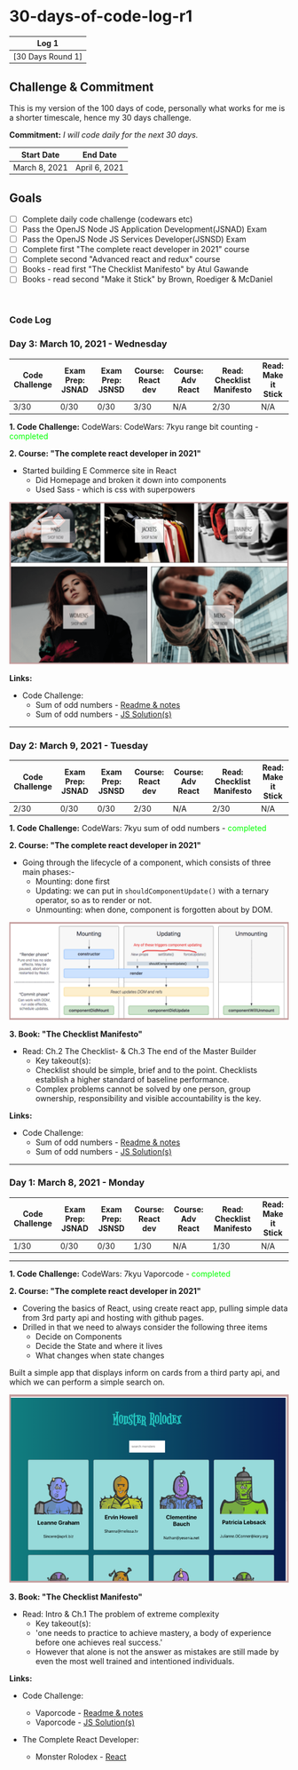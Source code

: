 # 30-days-of-code-log-r1

| Log 1 |
| --- |
| [30 Days Round 1]


## Challenge & Commitment
This is my version of the 100 days of code, personally what works for me is a shorter timescale, hence my 30 days challenge.

**Commitment:** *I will code daily for the next 30 days.*

|  Start Date   | End Date     |
| ------------- | ------------ |
| March 8, 2021   | April 6, 2021 |

## Goals

- [ ] Complete daily code challenge (codewars etc)
- [ ] Pass the OpenJS Node JS Application Development(JSNAD) Exam
- [ ] Pass the OpenJS Node JS Services Developer(JSNSD) Exam
- [ ] Complete first "The complete react developer in 2021" course
- [ ] Complete second "Advanced react and redux" course
- [ ] Books - read first "The Checklist Manifesto" by Atul Gawande
- [ ] Books - read second "Make it Stick" by Brown, Roediger & McDaniel

&nbsp;  

### Code Log

### Day 3: March 10, 2021 - Wednesday

|  Code Challenge | Exam Prep: JSNAD | Exam Prep: JSNSD | Course: React dev | Course: Adv React | Read: Checklist Manifesto  | Read: Make it Stick |
| ------ | ------ | ------ | ------ | ------ | ------ | ------  
| 3/30 | 0/30 | 0/30 | 3/30 | N/A | 2/30 | N/A |


**1. Code Challenge:**
   CodeWars: 
    CodeWars: 7kyu range bit counting - <span style="color: #00ff00">completed</span>


**2. Course: "The complete react developer in 2021"**
  - Started building E Commerce site in React 
    - Did Homepage and broken it down into components 
    - Used Sass - which is css with superpowers

![3-ECommerce-png](assets/images/png/3-ECommerce.png)


**Links:**
- Code Challenge:  
    - Sum of odd numbers - [Readme & notes](https://github.com/dmh247365/javascript-code-challenges/blob/main/CodeWars/7kyu/7kyu-range-bit-counting.md)
    - Sum of odd numbers - [JS Solution(s)](https://github.com/dmh247365/javascript-code-challenges/blob/main/CodeWars/7kyu/7kyu-range-bit-counting.js)



---

### Day 2: March 9, 2021 - Tuesday

|  Code Challenge | Exam Prep: JSNAD | Exam Prep: JSNSD | Course: React dev | Course: Adv React | Read: Checklist Manifesto  | Read: Make it Stick |
| ------ | ------ | ------ | ------ | ------ | ------ | ------  
| 2/30 | 0/30 | 0/30 | 2/30 | N/A | 2/30 | N/A |


**1. Code Challenge:**
   CodeWars: 7kyu sum of odd numbers - <span style="color: #00ff00">completed</span>


**2. Course: "The complete react developer in 2021"**
  - Going through the lifecycle of a component, which consists of three main phases:-
    - Mounting: done first
    - Updating: we can put in `shouldComponentUpdate()` with a ternary operator, so as to render or not. 
    - Unmounting: when done, component is forgotten about by DOM.

![2-ComponentPhases-png](assets/images/png/2-ComponentPhases.png)


**3. Book: "The Checklist Manifesto"**
   - Read: Ch.2 The Checklist- & Ch.3 The end of the Master Builder
     - Key takeout(s):
     - Checklist should be simple, brief and to the point. Checklists establish a higher standard of baseline performance.
     - Complex problems cannot be solved by one person, group ownership, responsibility and visible accountability is the key.


**Links:**
- Code Challenge:  
    - Sum of odd numbers - [Readme & notes](https://github.com/dmh247365/javascript-code-challenges/blob/main/CodeWars/7kyu/7kyu-sum-of-odd-numbers.md)
    - Sum of odd numbers - [JS Solution(s)](https://github.com/dmh247365/javascript-code-challenges/blob/main/CodeWars/7kyu/7kyu-sum-of-odd-numbers.js)


---

### Day 1: March 8, 2021 - Monday

|  Code Challenge | Exam Prep: JSNAD | Exam Prep: JSNSD | Course: React dev | Course: Adv React | Read: Checklist Manifesto  | Read: Make it Stick |
| ------ | ------ | ------ | ------ | ------ | ------ | ------  
| 1/30 | 0/30 | 0/30 | 1/30 | N/A | 1/30 | N/A |


---

**1. Code Challenge:**
   CodeWars: 7kyu Vaporcode - <span style="color: #00ff00">completed</span>


**2. Course: "The complete react developer in 2021"**
  - Covering the basics of React, using create react app, pulling simple data from 3rd party api and hosting with github pages.
  - Drilled in that we need to always consider the following three items 
    - Decide on Components
    - Decide the State and where it lives
    - What changes when state changes

  Built a simple app that displays inform on cards from a third party api, and which we can perform a simple search on.
  
  ![1-MonsterRolodex-png](assets/images/png/1-MonsterRolodex.png)



**3. Book: "The Checklist Manifesto"**
   - Read: Intro & Ch.1 The problem of extreme complexity 
     - Key takeout(s):
     - 'one needs to practice to achieve mastery, a body of experience before one achieves real success.'
     - However that alone is not the answer as mistakes are still made by even the most well trained and intentioned individuals. 

**Links:**
- Code Challenge:  
    - Vaporcode - [Readme & notes](https://github.com/dmh247365/javascript-code-challenges/blob/main/CodeWars/7kyu/7kyu-vaporcode.md)
    - Vaporcode - [JS Solution(s)](https://github.com/dmh247365/javascript-code-challenges/blob/main/CodeWars/7kyu/7kyu-vaporcode.js)

- The Complete React Developer:
  -  Monster Rolodex - [React](https://dmh247365.github.io/monsters-rolodex)
